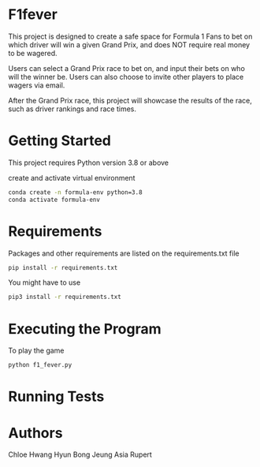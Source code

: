 # F1fever 

This project is designed to create a safe space for Formula 1 Fans to bet on which driver will win a given Grand Prix, and does NOT require real money to be wagered.

Users can select a Grand Prix race to bet on, and input their bets on who will the winner be. Users can also choose to invite other players to place wagers via email. 

After the Grand Prix race, this project will showcase the results of the race, such as driver rankings and race times. 


# Getting Started 
This project requires Python version 3.8 or above 

create and activate virtual environment 
```sh 
conda create -n formula-env python=3.8
conda activate formula-env
```

# Requirements  
Packages and other requirements are listed on the requirements.txt file
```sh 
pip install -r requirements.txt
```

You might have to use 
```sh
pip3 install -r requirements.txt
```

# Executing the Program 
To play the game 
```sh 
python f1_fever.py
```


# Running Tests 

# Authors 
Chloe Hwang 
Hyun Bong Jeung 
Asia Rupert 

